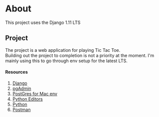 # About

This project uses the Django 1.11 LTS  

## Project

The project is a web application for playing Tic Tac Toe.  
Building out the project to completion is not a priority 
at the moment. I'm mainly using this to go through env setup
for the latest LTS.

#### Resources

1. [Django](https://www.djangoproject.com/ "Django Community")
2. [pgAdmin](https://www.pgadmin.org/ "pgAdmin")
3. [PostGres for Mac env](https://postgresapp.com/ "postgresapp")
4. [Python Editors](https://wiki.python.org/moin/PythonEditors "Python Editors")
5. [Python](python.org "Python")
6. [Postman](https://www.getpostman.com/ "Postman")